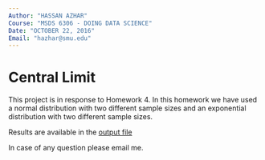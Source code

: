 ```yaml
---
Author: "HASSAN AZHAR"
Course: "MSDS 6306 - DOING DATA SCIENCE"
Date: "OCTOBER 22, 2016"
Email: "hazhar@smu.edu"
---
```


# Central Limit

This project is in response to Homework 4. In this homework we have used a normal distribution with two different sample sizes and an exponential distribution with two different sample sizes. 

Results are available in the <a href="https://github.com/hazhar463/BootStrap_CentralLimit/blob/master/RESULTS.md">output file</a>

In case of any question please email me.
